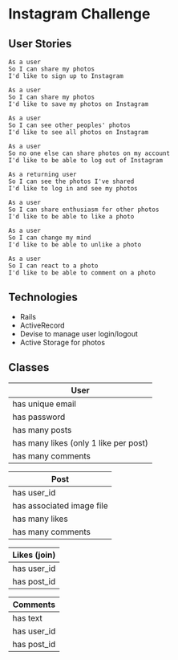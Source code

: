 # Instagram Challenge

## User Stories



```
As a user
So I can share my photos
I'd like to sign up to Instagram

As a user
So I can share my photos
I'd like to save my photos on Instagram

As a user
So I can see other peoples' photos
I'd like to see all photos on Instagram

As a user
So no one else can share photos on my account
I'd like to be able to log out of Instagram

As a returning user
So I can see the photos I've shared
I'd like to log in and see my photos

As a user
So I can share enthusiasm for other photos
I'd like to be able to like a photo

As a user
So I can change my mind
I'd like to be able to unlike a photo

As a user
So I can react to a photo
I'd like to be able to comment on a photo

```


## Technologies

- Rails
- ActiveRecord
- Devise to manage user login/logout
- Active Storage for photos


## Classes

| User |
|-----|
| has unique email
| has password
| has many posts
| has many likes (only 1 like per post)
| has many comments

| Post |
|-----|
| has user_id
| has associated image file
| has many likes
| has many comments

| Likes (join) |
|----|
| has user_id
| has post_id

| Comments |
|-----|
| has text
| has user_id
| has post_id



